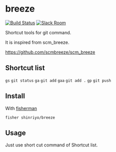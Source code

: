 # breeze

[![Build Status][travis-badge]][travis-link]
[![Slack Room][slack-badge]][slack-link]

Shortcut tools for git command.

It is inspired from scm_breeze.

https://github.com/scmbreeze/scm_breeze

## Shortcut list

`gs` `git status`
`ga` `git add`
`gaa` `git add .`
`gp` `git push`

## Install

With [fisherman]

```
fisher shinriyo/breeze
```

## Usage

Just use short cut command of Shortcut list.

[travis-link]: https://travis-ci.org/shinriyo/breeze
[travis-badge]: https://img.shields.io/travis/shinriyo/breeze.svg
[slack-link]: https://fisherman-wharf.herokuapp.com
[slack-badge]: https://fisherman-wharf.herokuapp.com/badge.svg
[fisherman]: https://github.com/fisherman/fisherman
